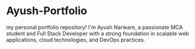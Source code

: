 # Ayush-Portfolio
my personal portfolio repository! I'm Ayush Narware, a passionate MCA student and Full Stack Developer with a strong foundation in scalable web applications, cloud technologies, and DevOps practices.
